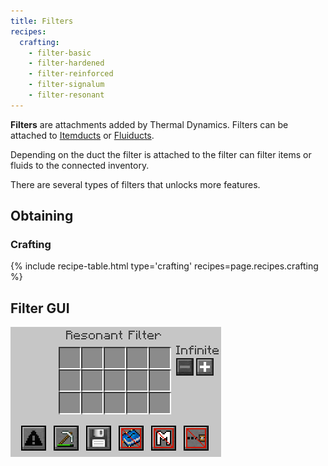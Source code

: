 ```yaml
---
title: Filters
recipes:
  crafting:
    - filter-basic
    - filter-hardened
    - filter-reinforced
    - filter-signalum
    - filter-resonant
---
```



**Filters** are attachments added by Thermal Dynamics. Filters can be attached
to [Itemducts](/docs/thermal-dynamics/ducts/itemducts/) or
[Fluiducts](/docs/thermal-dynamics/ducts/fluiducts/).

Depending on the duct the filter is attached to the filter can filter items or
fluids to the connected inventory.

There are several types of filters that unlocks more features.


Obtaining
---------

### Crafting
{% include recipe-table.html type='crafting' recipes=page.recipes.crafting %}

Filter GUI
--------

![Resonant Filter GUI](/assets/images/thermal-dynamics/gui-filter.png)

